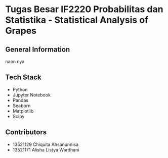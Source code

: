 # Tugas Besar IF2220 Probabilitas dan Statistika - Statistical Analysis of Grapes
## General Information
naon nya
## Tech Stack
* Python
* Jupyter Notebook
* Pandas
* Seaborn
* Matplotlib
* Scipy

## Contributors
* 13521129 Chiquita Ahsanunnisa
* 13521171 Alisha Listya Wardhani
